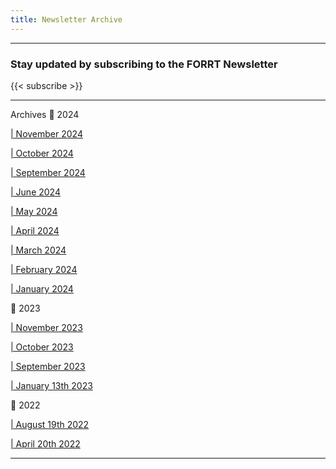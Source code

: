 ```yaml
---
title: Newsletter Archive
---
```

_______________________________________________
### Stay updated by subscribing to the FORRT Newsletter 
{{< subscribe >}}
_______________________________________________

Archives :calendar: 2024

[| November 2024](https://mailchi.mp/forrt/forrt-newsletter-10331615?e=626cf66991)

[| October 2024](https://us14.campaign-archive.com/?u=64c29a25a0ca81454399d522e&id=7373fd5817)

[| September 2024](https://us14.campaign-archive.com/?u=64c29a25a0ca81454399d522e&id=aa76d449b1)

[| June 2024](https://us14.campaign-archive.com/?u=64c29a25a0ca81454399d522e&id=8794516653)

[| May 2024](https://mailchi.mp/forrt/forrt-newsletter-10322031?e=b822aa3541)
 
[| April 2024](https://eepurl.com/iNOpHc)

[| March 2024](https://eepurl.com/iMC_ws)

[| February 2024](https://eepurl.com/iJ49B-/)

[| January 2024](http://eepurl.com/iF50HU)

 :calendar: 2023

[| November 2023](https://eepurl.com/iDsmPs)

[| October 2023](https://eepurl.com/izZ49-/)

[| September 2023](https://eepurl.com/itk9F-/)

[| January 13th 2023](https://eepurl.com/ieYWrv)

:calendar: 2022

[| August 19th 2022](https://eepurl.com/h5Y7xb)

[| April 20th 2022](https://eepurl.com/hZ06Bb)

_______________________________________________
